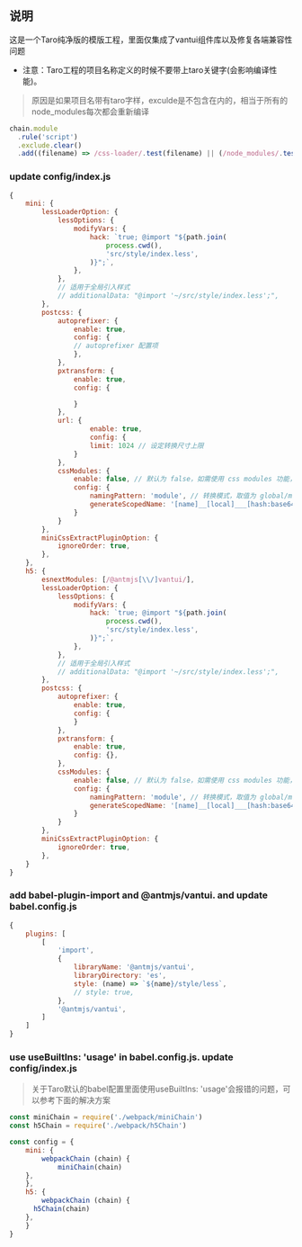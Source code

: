 ## 说明

这是一个Taro纯净版的模版工程，里面仅集成了vantui组件库以及修复各端兼容性问题

* 注意：Taro工程的项目名称定义的时候不要带上taro关键字(会影响编译性能)。

> 原因是如果项目名带有taro字样，exculde是不包含在内的，相当于所有的node_modules每次都会重新编译

```js
chain.module
  .rule('script')
  .exclude.clear()
  .add((filename) => /css-loader/.test(filename) || (/node_modules/.test(filename) && !(/taro/.test(filename) && !/tarojs[\\/](runtime|shared)/.test(filename))))
```

### update config/index.js

```js
{
	mini: {
		lessLoaderOption: {
			lessOptions: {
				modifyVars: {
					hack: `true; @import "${path.join(
						process.cwd(),
						'src/style/index.less',
					)}";`,
				},
			},
			// 适用于全局引入样式
			// additionalData: "@import '~/src/style/index.less';",
		},
		postcss: {
			autoprefixer: {
				enable: true,
				config: {
				// autoprefixer 配置项
				},
			},
			pxtransform: {
				enable: true,
				config: {

				}
			},
			url: {
					enable: true,
					config: {
					limit: 1024 // 设定转换尺寸上限
				}
			},
			cssModules: {
				enable: false, // 默认为 false，如需使用 css modules 功能，则设为 true
				config: {
					namingPattern: 'module', // 转换模式，取值为 global/module
					generateScopedName: '[name]__[local]___[hash:base64:5]'
				}
			}
		},
		miniCssExtractPluginOption: {
			ignoreOrder: true,
		},
	},
	h5: {
		esnextModules: [/@antmjs[\\/]vantui/],
		lessLoaderOption: {
			lessOptions: {
				modifyVars: {
					hack: `true; @import "${path.join(
						process.cwd(),
						'src/style/index.less',
					)}";`,
				},
			},
			// 适用于全局引入样式
			// additionalData: "@import '~/src/style/index.less';",
		},
		postcss: {
			autoprefixer: {
				enable: true,
				config: {
				}
			},
			pxtransform: {
				enable: true,
				config: {},
			},
			cssModules: {
				enable: false, // 默认为 false，如需使用 css modules 功能，则设为 true
				config: {
					namingPattern: 'module', // 转换模式，取值为 global/module
					generateScopedName: '[name]__[local]___[hash:base64:5]'
				}
			}
		},
		miniCssExtractPluginOption: {
			ignoreOrder: true,
		},
	}
}
```

### add babel-plugin-import and @antmjs/vantui. and update babel.config.js

```js
{
	plugins: [
		[
			'import',
			{
				libraryName: '@antmjs/vantui',
				libraryDirectory: 'es',
				style: (name) => `${name}/style/less`,
				// style: true,
			},
			'@antmjs/vantui',
		]
	]
}
```

### use useBuiltIns: 'usage' in babel.config.js. update config/index.js

> 关于Taro默认的babel配置里面使用useBuiltIns: 'usage'会报错的问题，可以参考下面的解决方案

```js
const miniChain = require('./webpack/miniChain')
const h5Chain = require('./webpack/h5Chain')

const config = {
	mini: {
		webpackChain (chain) {
			miniChain(chain)
    },
	},
	h5: {
		webpackChain (chain) {
      h5Chain(chain)
    },
	}
}
```


